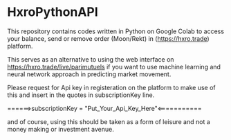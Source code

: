 # HxroPythonAPI
This repository contains codes written in Python on Google Colab to access your balance, send or remove order (Moon/Rekt) in (https://hxro.trade) platform.

This serves as an alternative to using the web interface on https://hxro.trade/live/parimutuels if you want to use machine learning and neural network approach in predicting market movement.

Please request for Api key in registeration on the platform to make use of this and insert in the quotes in subscriptionKey line.

======>subscriptionKey = "Put_Your_Api_Key_Here"<===========

and of course, using this should be taken as a form of leisure and not a money making or investment avenue.
